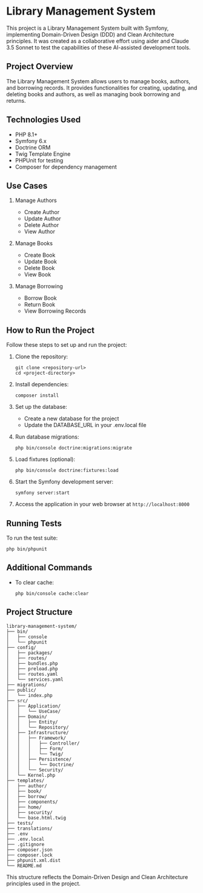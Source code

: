 # Library Management System

This project is a Library Management System built with Symfony, implementing Domain-Driven Design (DDD) and Clean Architecture principles. It was created as a collaborative effort using aider and Claude 3.5 Sonnet to test the capabilities of these AI-assisted development tools.

## Project Overview

The Library Management System allows users to manage books, authors, and borrowing records. It provides functionalities for creating, updating, and deleting books and authors, as well as managing book borrowing and returns.

## Technologies Used

- PHP 8.1+
- Symfony 6.x
- Doctrine ORM
- Twig Template Engine
- PHPUnit for testing
- Composer for dependency management

## Use Cases

1. Manage Authors
   - Create Author
   - Update Author
   - Delete Author
   - View Author

2. Manage Books
   - Create Book
   - Update Book
   - Delete Book
   - View Book

3. Manage Borrowing
   - Borrow Book
   - Return Book
   - View Borrowing Records

## How to Run the Project

Follow these steps to set up and run the project:

1. Clone the repository:
   ```
   git clone <repository-url>
   cd <project-directory>
   ```

2. Install dependencies:
   ```
   composer install
   ```

3. Set up the database:
   - Create a new database for the project
   - Update the DATABASE_URL in your .env.local file

4. Run database migrations:
   ```
   php bin/console doctrine:migrations:migrate
   ```

5. Load fixtures (optional):
   ```
   php bin/console doctrine:fixtures:load
   ```

6. Start the Symfony development server:
   ```
   symfony server:start
   ```

7. Access the application in your web browser at `http://localhost:8000`

## Running Tests

To run the test suite:

```
php bin/phpunit
```

## Additional Commands

- To clear cache:
  ```
  php bin/console cache:clear
  ```

## Project Structure

```
library-management-system/
├── bin/
│   ├── console
│   └── phpunit
├── config/
│   ├── packages/
│   ├── routes/
│   ├── bundles.php
│   ├── preload.php
│   ├── routes.yaml
│   └── services.yaml
├── migrations/
├── public/
│   └── index.php
├── src/
│   ├── Application/
│   │   └── UseCase/
│   ├── Domain/
│   │   ├── Entity/
│   │   └── Repository/
│   ├── Infrastructure/
│   │   ├── Framework/
│   │   │   ├── Controller/
│   │   │   ├── Form/
│   │   │   └── Twig/
│   │   ├── Persistence/
│   │   │   └── Doctrine/
│   │   └── Security/
│   └── Kernel.php
├── templates/
│   ├── author/
│   ├── book/
│   ├── borrow/
│   ├── components/
│   ├── home/
│   ├── security/
│   └── base.html.twig
├── tests/
├── translations/
├── .env
├── .env.local
├── .gitignore
├── composer.json
├── composer.lock
├── phpunit.xml.dist
└── README.md
```

This structure reflects the Domain-Driven Design and Clean Architecture principles used in the project.
